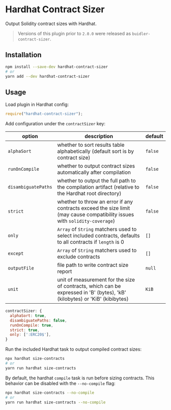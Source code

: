 # Hardhat Contract Sizer

Output Solidity contract sizes with Hardhat.

> Versions of this plugin prior to `2.0.0` were released as `buidler-contract-sizer`.

## Installation

```bash
npm install --save-dev hardhat-contract-sizer
# or
yarn add --dev hardhat-contract-sizer
```

## Usage

Load plugin in Hardhat config:

```javascript
require("hardhat-contract-sizer");
```

Add configuration under the `contractSizer` key:

| option              | description                                                                                                                 | default |
| ------------------- | --------------------------------------------------------------------------------------------------------------------------- | ------- |
| `alphaSort`         | whether to sort results table alphabetically (default sort is by contract size)                                             | `false` |
| `runOnCompile`      | whether to output contract sizes automatically after compilation                                                            | `false` |
| `disambiguatePaths` | whether to output the full path to the compilation artifact (relative to the Hardhat root directory)                        | `false` |
| `strict`            | whether to throw an error if any contracts exceed the size limit (may cause compatibility issues with `solidity-coverage`)  | `false` |
| `only`              | `Array` of `String` matchers used to select included contracts, defaults to all contracts if `length` is 0                  | `[]`    |
| `except`            | `Array` of `String` matchers used to exclude contracts                                                                      | `[]`    |
| `outputFile`        | file path to write contract size report                                                                                     | `null`  |
| `unit`              | unit of measurement for the size of contracts, which can be expressed in 'B' (bytes), 'kB' (kilobytes) or 'KiB' (kibibytes) | `KiB`   |

```javascript
contractSizer: {
  alphaSort: true,
  disambiguatePaths: false,
  runOnCompile: true,
  strict: true,
  only: [':ERC20$'],
}
```

Run the included Hardhat task to output compiled contract sizes:

```bash
npx hardhat size-contracts
# or
yarn run hardhat size-contracts
```

By default, the hardhat `compile` task is run before sizing contracts. This behavior can be disabled with the `--no-compile` flag:

```bash
npx hardhat size-contracts --no-compile
# or
yarn run hardhat size-contracts --no-compile
```